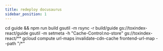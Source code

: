 ```yaml
---
title: redeploy docusaurus
sidebar_position: 1
---
```


cd guide && npm run build
gsutil -m rsync -r build/guide gs://toxindex-react/guide
gsutil -m setmeta -h "Cache-Control:no-store" gs://toxindex-react/**
gcloud compute url-maps invalidate-cdn-cache frontend-url-map  --path "/*"